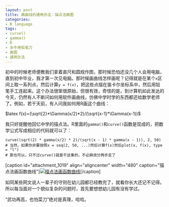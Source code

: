 ```yaml
---
layout: post
title: 画曲线的通用办法：描点法画图
categories:
- R language
tags:
- curve()
- gamma()
- R
- 杀牛用铅笔刀
- 画图
- 通用办法
---
```


初中的时候老师便教我们拿着直尺和圆规作图，那时候恐怕还没几个人会用电脑，直到初中毕业，我才第一次见电脑。那时候画曲线怎样画呢？记得就是在某个`x`区间上取一系列点，然后计算`y = f(x)`，把这些点描在笛卡尔坐标系中，然后用铅笔手工连起来。这个办法很笨很原始，但很有效，奇怪的是，到计算机如此发达的今天，仍然有人不断问如何用软件画曲线，仿佛中学时学的东西都还给数学老师了。例如，若干天前，有人问我如何用R画这个曲线：


$latex f(x)=(\sqrt{2}*\Gamma(x/2)*2)/(\sqrt{x-1}*\Gamma(x-1))$



我只好提醒他回忆中学的描点法。R里面的`gamma()`和`curve()`函数是现成的，把数学公式写成相应的代码就可以了：

    
    curve((sqrt(2) * gamma(x/2) * 2)/(sqrt(x - 1) * gamma(x - 1)), 2, 50)
    # 当然，如果你非要按照x = seq(2, 50, ...)然后计算f(x)然后plot(x, f(x), type = "l")
    # 那也可以，只不过curve()就是干这事的，不必麻烦分两步走了


[caption id="attachment_1019" align="aligncenter" width="480" caption="描点法画函数曲线"][![描点法画函数曲线](http://yihui.name/cn/wp-content/uploads/2009/06/curve-of-a-function.png)](http://yihui.name/cn/2009/06/from-points-to-curves/curve-of-a-function/)[/caption]

如同某些网文说人一辈子的守则在幼儿园都已经教完了，就看你长大还记不记得。所以每当面对一个貌似复杂的问题时，首先要想想幼儿园有没有学过。

“武功再高，也怕菜刀”绝对是真理，哈哈。
